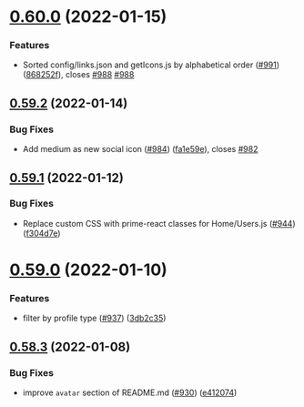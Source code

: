 # [0.60.0](https://github.com/EddieHubCommunity/LinkFree/compare/v0.59.2...v0.60.0) (2022-01-15)


### Features

* Sorted config/links.json and getIcons.js by alphabetical order ([#991](https://github.com/EddieHubCommunity/LinkFree/issues/991)) ([868252f](https://github.com/EddieHubCommunity/LinkFree/commit/868252f6198ba28debfe594d1a180aaa126ca3d9)), closes [#988](https://github.com/EddieHubCommunity/LinkFree/issues/988) [#988](https://github.com/EddieHubCommunity/LinkFree/issues/988)



## [0.59.2](https://github.com/EddieHubCommunity/LinkFree/compare/v0.59.1...v0.59.2) (2022-01-14)


### Bug Fixes

* Add medium as new social icon ([#984](https://github.com/EddieHubCommunity/LinkFree/issues/984)) ([fa1e59e](https://github.com/EddieHubCommunity/LinkFree/commit/fa1e59e09a2fd2e5ab787cba32031da9c0136890)), closes [#982](https://github.com/EddieHubCommunity/LinkFree/issues/982)



## [0.59.1](https://github.com/EddieHubCommunity/LinkFree/compare/v0.59.0...v0.59.1) (2022-01-12)


### Bug Fixes

* Replace custom CSS with prime-react classes for Home/Users.js ([#944](https://github.com/EddieHubCommunity/LinkFree/issues/944)) ([f304d7e](https://github.com/EddieHubCommunity/LinkFree/commit/f304d7ee21e0c485bdd6a0181bcd3062ebd726fd))



# [0.59.0](https://github.com/EddieHubCommunity/LinkFree/compare/v0.58.3...v0.59.0) (2022-01-10)


### Features

* filter by profile type ([#937](https://github.com/EddieHubCommunity/LinkFree/issues/937)) ([3db2c35](https://github.com/EddieHubCommunity/LinkFree/commit/3db2c357c0036bb23da1c59f28bf3a5e043254af))



## [0.58.3](https://github.com/EddieHubCommunity/LinkFree/compare/v0.58.2...v0.58.3) (2022-01-08)


### Bug Fixes

* improve  `avatar` section of README.md ([#930](https://github.com/EddieHubCommunity/LinkFree/issues/930)) ([e412074](https://github.com/EddieHubCommunity/LinkFree/commit/e4120748e6d1dc42201e48885fd62494ade9931e))




